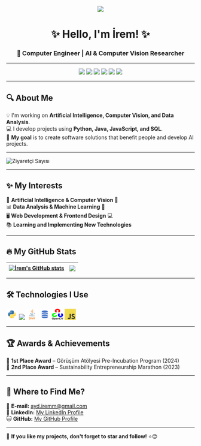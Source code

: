 <p align="center">
  <img src="https://media.giphy.com/media/Wj7lNjMNDxSmc/giphy.gif" width="300">
</p>

<h1 align="center">✨ Hello, I'm İrem! ✨</h1>
<h3 align="center"> 🚀 Computer Engineer | AI & Computer Vision Researcher </h3>

---

<p align="center">
  <img src="https://img.shields.io/badge/Python-FFD43B?style=for-the-badge&logo=python&logoColor=blue">
  <img src="https://img.shields.io/badge/Java-ED8B00?style=for-the-badge&logo=java&logoColor=white">
  <img src="https://img.shields.io/badge/SQL-00758F?style=for-the-badge&logo=postgresql&logoColor=white">
  <img src="https://img.shields.io/badge/OpenCV-5C3EE8?style=for-the-badge&logo=opencv&logoColor=white">
  <img src="https://img.shields.io/badge/Machine%20Learning-0099FF?style=for-the-badge&logo=tensorflow&logoColor=white">
  <img src="https://img.shields.io/badge/Deep%20Learning-FF6F00?style=for-the-badge&logo=pytorch&logoColor=white">
</p>

---

## 🔍 About Me  

💡 I'm working on **Artificial Intelligence, Computer Vision, and Data Analysis**.  
💻 I develop projects using **Python, Java, JavaScript, and SQL**.  
🎯 **My goal** is to create software solutions that benefit people and develop AI projects.  

---
![Ziyaretçi Sayısı](https://komarev.com/ghpvc/?username=rabiasm&color=blue)

---

## ✨ My Interests  
🌿 **Artificial Intelligence & Computer Vision** 👀  
📊 **Data Analysis & Machine Learning** 🤖  
🖥️ **Web Development & Frontend Design** 💻  
📚 **Learning and Implementing New Technologies**  

---

## 🔥 My GitHub Stats  

| <a href="https://github.com/iremaydi/github-readme-stats"><img align="center" src="https://github-readme-stats.vercel.app/api?username=iremaydi&show_icons=true&include_all_commits=true&theme=radical&hide_border=true" alt="İrem's GitHub stats" /></a> | <a href="https://github.com/iremaydi/github-readme-stats"><img align="center" src="https://github-readme-stats.vercel.app/api/top-langs/?username=iremaydi&layout=compact&theme=radical&hide_border=true" /></a> |
| ------------- | ------------- |

---

## 🛠️ Technologies I Use  

<code><img height="30" src="https://raw.githubusercontent.com/github/explore/main/topics/python/python.png"></code>
<code><img height="30" src="https://raw.githubusercontent.com/github/explore/main/topics/cplusplus/cplusplus.png"></code>
<code><img height="30" src="https://raw.githubusercontent.com/github/explore/main/topics/java/java.png"></code>
<code><img height="30" src="https://raw.githubusercontent.com/github/explore/main/topics/sql/sql.png"></code>
<code><img height="30" src="https://raw.githubusercontent.com/github/explore/main/topics/opencv/opencv.png"></code>
<code><img height="30" src="https://raw.githubusercontent.com/github/explore/main/topics/javascript/javascript.png"></code>

---

## 🏆 Awards & Achievements  

🏅 **1st Place Award** – Görüşüm Atölyesi Pre-Incubation Program (2024)  
🥈 **2nd Place Award** – Sustainability Entrepreneurship Marathon (2023)  

---

## 🎀 Where to Find Me?  
📧 **E-mail:** [ayd.iremm@gmail.com](mailto:ayd.iremm@gmail.com)  
💼 **LinkedIn:** [My LinkedIn Profile](https://www.linkedin.com/in/irem-aydin-291109200)  
🐱 **GitHub:** [My GitHub Profile](https://github.com/iremaydi)  

---

🚀 **If you like my projects, don't forget to star and follow!** ⭐😊
